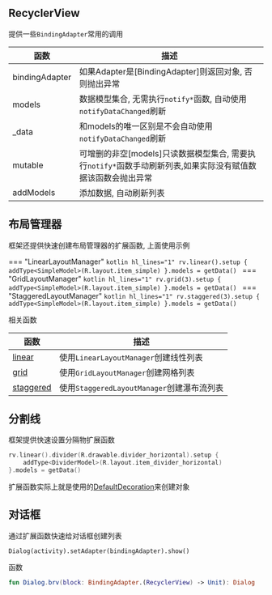 ## RecyclerView

提供一些`BindingAdapter`常用的调用

| 函数 | 描述 |
|-|-|
| bindingAdapter | 如果Adapter是[BindingAdapter]则返回对象, 否则抛出异常 |
| models | 数据模型集合, 无需执行`notify*`函数, 自动使用`notifyDataChanged`刷新 |
| _data | 和models的唯一区别是不会自动使用`notifyDataChanged`刷新 |
| mutable | 可增删的非空[models]只读数据模型集合, 需要执行`notify*`函数手动刷新列表,如果实际没有赋值数据该函数会抛出异常  |
| addModels | 添加数据, 自动刷新列表 |

## 布局管理器

框架还提供快速创建布局管理器的扩展函数, 上面使用示例

=== "LinearLayoutManager"
    ```kotlin hl_lines="1"
    rv.linear().setup {
        addType<SimpleModel>(R.layout.item_simple)
    }.models = getData()
    ```
=== "GridLayoutManager"
    ```kotlin hl_lines="1"
    rv.grid(3).setup {
        addType<SimpleModel>(R.layout.item_simple)
    }.models = getData()
    ```
=== "StaggeredLayoutManager"
    ```kotlin hl_lines="1"
    rv.staggered(3).setup {
        addType<SimpleModel>(R.layout.item_simple)
    }.models = getData()
    ```

相关函数

| 函数 | 描述 |
|-|-|
| [linear](api/-b-r-v/com.drake.brv.utils/grid.html) | 使用`LinearLayoutManager`创建线性列表 |
| [grid](api/-b-r-v/com.drake.brv.utils/grid.html) | 使用`GridLayoutManager`创建网格列表 |
| [staggered](api/-b-r-v/com.drake.brv.utils/staggered.html) | 使用`StaggeredLayoutManager`创建瀑布流列表 |



## 分割线

框架提供快速设置分隔物扩展函数

```kotlin hl_lines="1"
rv.linear().divider(R.drawable.divider_horizontal).setup {
    addType<DividerModel>(R.layout.item_divider_horizontal)
}.models = getData()
```
扩展函数实际上就是使用的[DefaultDecoration](api/-b-r-v/com.drake.brv/-default-decoration/index.html)来创建对象


## 对话框

通过扩展函数快速给对话框创建列表

```
Dialog(activity).setAdapter(bindingAdapter).show()
```

函数
```kotlin
fun Dialog.brv(block: BindingAdapter.(RecyclerView) -> Unit): Dialog
```

